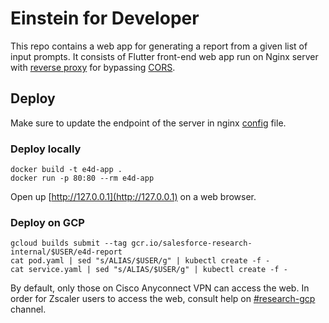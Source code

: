 # Einstein for Developer

This repo contains a web app for generating a report from a given list of input prompts. It consists of Flutter front-end web app run on Nginx server with [reverse proxy](https://docs.nginx.com/nginx/admin-guide/web-server/reverse-proxy/) for bypassing [CORS](https://developer.mozilla.org/en-US/docs/Web/HTTP/CORS).

## Deploy
Make sure to update the endpoint of the server in nginx [config](./default.conf) file.

### Deploy locally
```shell
docker build -t e4d-app .
docker run -p 80:80 --rm e4d-app
```
Open up [http://127.0.0.1](http://127.0.0.1) on a web browser.

### Deploy on GCP
```shell
gcloud builds submit --tag gcr.io/salesforce-research-internal/$USER/e4d-report
cat pod.yaml | sed "s/ALIAS/$USER/g" | kubectl create -f -
cat service.yaml | sed "s/ALIAS/$USER/g" | kubectl create -f -
```

By default, only those on Cisco Anyconnect VPN can access the web. In order for Zscaler users to access the web, consult help on [#research-gcp](https://salesforce.enterprise.slack.com/archives/C02P4NG66PN) channel.